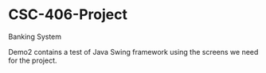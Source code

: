 # CSC-406-Project
Banking System

Demo2 contains a test of Java Swing framework using the screens we need for the project.
